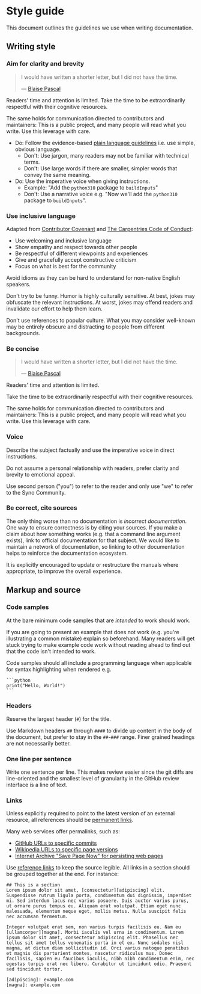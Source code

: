 # Style guide

This document outlines the guidelines we use when writing documentation.

## Writing style

### Aim for clarity and brevity
> I would have written a shorter letter, but I did not have the time.
>
> — [Blaise Pascal](https://en.m.wikiquote.org/w/index.php?title=Blaise_Pascal&oldid=2978584#Quotes)

Readers' time and attention is limited.
Take the time to be extraordinarily respectful with their cognitive resources.

The same holds for communication directed to contributors and maintainers:
This is a public project, and many people will read what you write.
Use this leverage with care.

- Do: Follow the evidence-based [plain language guidelines] i.e. use simple, obvious language.
    - Don't: Use jargon, many readers may not be familiar with technical terms.
    - Don't: Use large words if there are smaller, simpler words that convey the same meaning.
- Do: Use the imperative voice when giving instructions.
    - Example: "Add the `python310` package to `buildInputs`"
    - Don't: Use a narrative voice e.g. "Now we'll add the `python310` package to `buildInputs`".

[plain language guidelines]: https://www.plainlanguage.gov/guidelines/

### Use inclusive language

Adapted from [Contributor Covenant] and [The Carpentries Code of Conduct]:

- Use welcoming and inclusive language
- Show empathy and respect towards other people
- Be respectful of different viewpoints and experiences
- Give and gracefully accept constructive criticism
- Focus on what is best for the community

Avoid idioms as they can be hard to understand for non-native English speakers.

Don't try to be funny.
Humor is highly culturally sensitive.
At best, jokes may obfuscate the relevant instructions.
At worst, jokes may offend readers and invalidate our effort to help them learn.

Don't use references to popular culture.
What you may consider well-known may be entirely obscure and distracting to people from different backgrounds.

[Contributor Covenant]: https://github.com/EthicalSource/contributor_covenant/blob/cd7fcf684249786b7f7d47ba49c23a6bcb3233eb/content/version/2/1/code_of_conduct.md
[The Carpentries Code of Conduct]: https://github.com/carpentries/docs.carpentries.org/blob/4691971d9f49544054410334140a4fd391a738da/topic_folders/policies/code-of-conduct.md

### Be concise

> I would have written a shorter letter, but I did not have the time.
>
> — [Blaise Pascal][Blaise Pascal]

Readers' time and attention is limited.

Take the time to be extraordinarily respectful with their cognitive resources.

The same holds for communication directed to contributors and maintainers: This is a public project, and many people will read what you write. Use this leverage with care.

[Blaise Pascal]: https://en.m.wikiquote.org/w/index.php?title=Blaise_Pascal&oldid=2978584#Quotes

### Voice
Describe the subject factually and use the imperative voice in direct instructions.

Do not assume a personal relationship with readers, prefer clarity and brevity to emotional appeal.

Use second person ("you") to refer to the reader and only use "we" to refer to the Syno Community.

### Be correct, cite sources
The only thing worse than no documentation is _incorrect documentation_.
One way to ensure correctness is by citing your sources.
If you make a claim about how something works (e.g. that a command line argument exists), link to official documentation for that subject.
We would like to maintain a network of documentation, so linking to other documentation helps to reinforce the documentation ecosystem.

It is explicitly encouraged to update or restructure the manuals where appropriate, to improve the overall experience.

## Markup and source

### Code samples
At the bare minimum code samples that are _intended_ to work should work.

If you are going to present an example that does not work (e.g. you're illustrating a common mistake) explain so beforehand.
Many readers will get stuck trying to make example code work without reading ahead to find out that the code isn't intended to work.

Code samples should all include a programming language when applicable for syntax highlighting when rendered e.g.

````
```python
print("Hello, World!")
```
````

### Headers
Reserve the largest header (`#`) for the title.

Use Markdown headers `##` through `####` to divide up content in the body of the document, but prefer to stay in the `##`-`###` range.
Finer grained headings are not necessarily better.

### One line per sentence
Write one sentence per line.
This makes review easier since the git diffs are line-oriented and the smallest level of granularity in the GitHub review interface is a line of text.

### Links

Unless explicitly required to point to the latest version of an external resource, all references should be [permanent links].

Many web services offer permalinks, such as:

- [GitHub URLs to specific commits]
- [Wikipedia URLs to specific page versions]
- [Internet Archive "Save Page Now" for persisting web pages]

Use [reference links][ref_links] to keep the source legible.
All links in a section should be grouped together at the end.
For instance:

```
## This is a section
Lorem ipsum dolor sit amet, [consectetur][adipiscing] elit. Suspendisse rutrum ligula porta, condimentum dui dignissim, imperdiet mi. Sed interdum lacus nec varius posuere. Duis auctor varius purus, ut ornare purus tempus eu. Aliquam erat volutpat. Etiam eget nunc malesuada, elementum neque eget, mollis metus. Nulla suscipit felis nec accumsan fermentum.

Integer volutpat erat sem, non varius turpis facilisis eu. Nam eu [ullamcorper][magna]. Morbi iaculis vel urna in condimentum. Lorem ipsum dolor sit amet, consectetur adipiscing elit. Phasellus nec tellus sit amet tellus venenatis porta in et ex. Nunc sodales nisl magna, at dictum diam sollicitudin id. Orci varius natoque penatibus et magnis dis parturient montes, nascetur ridiculus mus. Donec facilisis, sapien eu faucibus iaculis, nibh nibh condimentum enim, nec egestas turpis erat nec libero. Curabitur ut tincidunt odio. Praesent sed tincidunt tortor.

[adipiscing]: example.com
[magna]: example.com
```

[ref_links]: https://github.github.com/gfm/#reference-link
[permanent links]: https://en.m.wikipedia.org/wiki/Permalink
[GitHub URLs to specific commits]: https://docs.github.com/en/repositories/working-with-files/using-files/getting-permanent-links-to-files
[Wikipedia URLs to specific page versions]: https://en.m.wikipedia.org/wiki/Wikipedia:Linking_to_Wikipedia#Permanent_links_to_old_versions_of_pages
[Internet Archive "Save Page Now" for persisting web pages]: https://web.archive.org/save
